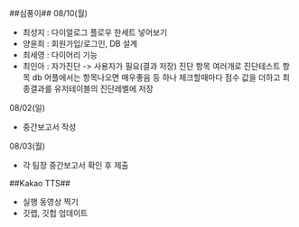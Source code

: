 ##심풍이##
08/10(월)
- 최성지 : 다이얼로그 플로우 한세트 넣어보기
- 양윤희 : 회원가입/로그인, DB 설계
- 최세영 : 다이어리 기능
- 최인아 : 자가진단 -> 사용자가 필요(결과 저장) 진단 항목 여러개로 진단테스트 항목 db 어플에서는 항목나오면 매우좋음 등 하나 체크할때마다 점수 값을 더하고 최종결과를 유저테이블의 진단레벨에 저장

08/02(일)
- 중간보고서 작성

08/03(월)
- 각 팀장 중간보고서 확인 후 제출

##Kakao TTS##
- 실행 동영상 찍기
- 깃랩, 깃헙 업데이트

